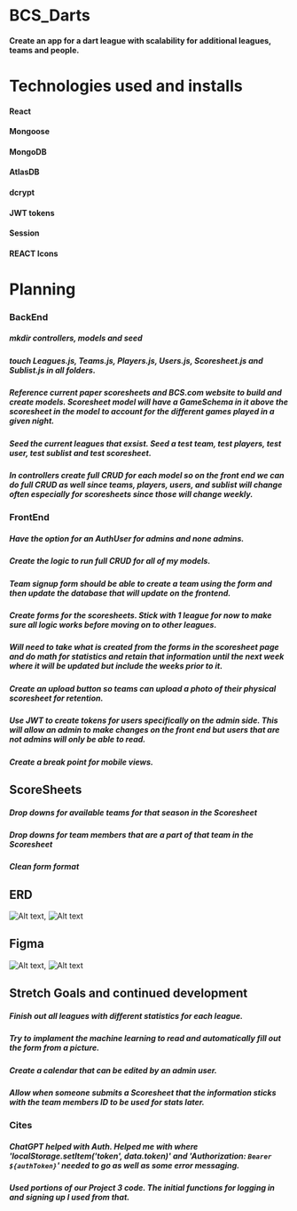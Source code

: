 # BCS_Darts
#### Create an app for a dart league with scalability for additional leagues, teams and people.
# Technologies used and installs
#### React
#### Mongoose
#### MongoDB
#### AtlasDB
#### dcrypt
#### JWT tokens
#### Session
#### REACT Icons
# Planning
### BackEnd
##### mkdir controllers, models and seed
##### touch Leagues.js, Teams.js, Players.js, Users.js, Scoresheet.js and Sublist.js in all folders.
##### Reference current paper scoresheets and BCS.com website to build and create models. Scoresheet model will have a GameSchema in it above the scoresheet in the model to account for the different games played in a given night.
##### Seed the current leagues that exsist. Seed a test team, test players, test user, test sublist and test scoresheet.
##### In controllers create full CRUD for each model so on the front end we can do full CRUD as well since teams, players, users, and sublist will change often especially for scoresheets since those will change weekly. 
### FrontEnd
##### Have the option for an AuthUser for admins and none admins.
##### Create the logic to run full CRUD for all of my models.
##### Team signup form should be able to create a team using the form and then update the database that will update on the frontend.
##### Create forms for the scoresheets. Stick with 1 league for now to make sure all logic works before moving on to other leagues. 
##### Will need to take what is created from the forms in the scoresheet page and do math for statistics and retain that information until the next week where it will be updated but include the weeks prior to it.
##### Create an upload button so teams can upload a photo of their physical scoresheet for retention.
##### Use JWT to create tokens for users specifically on the admin side. This will allow an admin to make changes on the front end but users that are not admins will only be able to read.
##### Create a break point for mobile views.
## ScoreSheets
##### Drop downs for available teams for that season in the Scoresheet
##### Drop downs for team members that are a part of that team in the Scoresheet
##### Clean form format
## ERD
![Alt text](ERD-with-mongoDB.png?raw=true "MongoDB"),
![Alt text](ERD-with-react.png?raw=true "React")
## Figma
![Alt text](Figma-homepage.png?raw=true "Home Page"),
![Alt text](Figma-scoresheet.png?raw=true "Scoresheet")

## Stretch Goals and continued development
##### Finish out all leagues with different statistics for each league. 
##### Try to implament the machine learning to read and automatically fill out the form from a picture.
##### Create a calendar that can be edited by an admin user.
##### Allow when someone submits a Scoresheet that the information sticks with the team members ID to be used for stats later.

### Cites
##### ChatGPT helped with Auth. Helped me with where 'localStorage.setItem('token', data.token)' and 'Authorization: `Bearer ${authToken}`' needed to go as well as some error messaging. 
##### Used portions of our Project 3 code. The initial functions for logging in and signing up I used from that.